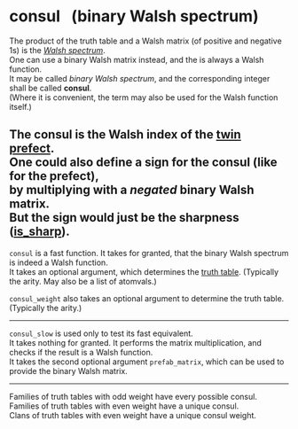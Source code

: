 # consul &nbsp; (binary Walsh spectrum)

The product of the truth table and a Walsh matrix (of positive and negative 1s) is the [_Walsh spectrum_](../walsh_spectrum).<br>
One can use a binary Walsh matrix instead, and the is always a Walsh function.<br>
It may be called _binary Walsh spectrum_, and the corresponding integer shall be called **consul**.<br>
(Where it is convenient, the term may also be used for the Walsh function itself.)

**The consul is the Walsh index of the [twin](../twin) [prefect](../../metributes/prefect).**<br>
One could also define a sign for the consul (like for the prefect),<br>
by multiplying with a _negated_ binary Walsh matrix.<br>
But the sign would just be the sharpness ([is_sharp](../../methods/_foibles)).
----

`consul` is a fast function. It takes for granted, that the binary Walsh spectrum is indeed a Walsh function.<br>
It takes an optional argument, which determines the [truth table](../tt). (Typically the arity. May also be a list of atomvals.)

`consul_weight` also takes an optional argument to determine the truth table. (Typically the arity.)

----

`consul_slow` is used only to test its fast equivalent.<br>
It takes nothing for granted. It performs the matrix multiplication, and checks if the result is a Walsh function.<br>
It takes the second optional argument `prefab_matrix`, which can be used to provide the binary Walsh matrix.

----

Families of truth tables with odd weight have every possible consul.<br>
Families of truth tables with even weight have a unique consul.<br>
Clans of truth tables with even weight have a unique consul weight.